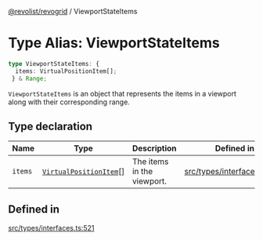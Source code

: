 [@revolist/revogrid](README.md) / ViewportStateItems

# Type Alias: ViewportStateItems

```ts
type ViewportStateItems: {
  items: VirtualPositionItem[];
 } & Range;
```

`ViewportStateItems` is an object that represents the items in a viewport
along with their corresponding range.

## Type declaration

| Name | Type | Description | Defined in |
| ------ | ------ | ------ | ------ |
| `items` | [`VirtualPositionItem`](Interface.VirtualPositionItem.md)[] | The items in the viewport. | [src/types/interfaces.ts:525](https://github.com/revolist/revogrid/blob/13653d8ee505d63a363463d1b61354eec56320a1/src/types/interfaces.ts#L525) |

## Defined in

[src/types/interfaces.ts:521](https://github.com/revolist/revogrid/blob/13653d8ee505d63a363463d1b61354eec56320a1/src/types/interfaces.ts#L521)
